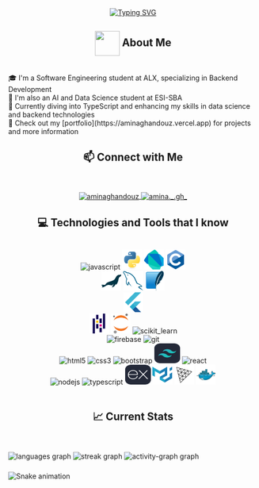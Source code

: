 <div align="center">
  <a href="https://git.io/typing-svg">
    <img src="https://readme-typing-svg.demolab.com?font=Courier+Prime&pause=1000&width=435&lines=amina+ghandouz;Software+Engineering;AI+%26+Data+Science+Student++" alt="Typing SVG" />
  </a>
</div>

<div align="center">
  
## <img align="center" src = "https://user-images.githubusercontent.com/63050133/156777293-72a6e681-2582-4a9d-ad92-09d1181d47c7.gif" width = 50px height=50px> About Me

</br>

<div align="left">
🎓 I'm a Software Engineering student at ALX, specializing in Backend Development  
<br />
🤖 I'm also an AI and Data Science student at ESI-SBA  
<br />
🌱 Currently diving into TypeScript and enhancing my skills in data science and backend technologies  
<br />
💼 Check out my [portfolio](https://aminaghandouz.vercel.app) for projects and more information
</div>

</div>

<div align="center">
  
## :mailbox: Connect with Me</br>

</div>

<br />

<p align="center">
  <a href="https://www.linkedin.com/in/aminaghandouz/" target="blank">
    <img align="center" src="https://raw.githubusercontent.com/rahuldkjain/github-profile-readme-generator/master/src/images/icons/Social/linked-in-alt.svg" alt="aminaghandouz" height="30" width="40" />
  </a>
  <a href="https://instagram.com/amina._.gh_" target="blank">
    <img align="center" src="https://raw.githubusercontent.com/rahuldkjain/github-profile-readme-generator/master/src/images/icons/Social/instagram.svg" alt="amina._.gh_" height="30" width="40" />
  </a>
</p>

<div align="center">

## :computer: Technologies and Tools that I know
  
<br />

<img src="https://cdn.jsdelivr.net/gh/devicons/devicon/icons/javascript/javascript-original.svg" height="40" width="52" alt="javascript"  />
<img margin="10px" height="40" src="https://raw.githubusercontent.com/devicons/devicon/master/icons/python/python-original.svg" alt="python"/>
<img margin="10px" height="40" src="https://raw.githubusercontent.com/devicons/devicon/master/icons/dart/dart-original.svg" alt="dart"/>
<img margin="10px" height="40" src="https://raw.githubusercontent.com/devicons/devicon/master/icons/c/c-original.svg" alt="c"/>

<br />

<img margin="10px" height="40" src="https://raw.githubusercontent.com/devicons/devicon/master/icons/mariadb/mariadb-original.svg" alt="mariadb"/>
<img margin="10px" height="40" src="https://raw.githubusercontent.com/devicons/devicon/master/icons/mysql/mysql-original.svg" alt="mysql"/>
<img margin="10px" height="40" src="https://raw.githubusercontent.com/devicons/devicon/master/icons/sqlite/sqlite-original.svg" alt="sqlite"/>

<br />

<img margin="10px" height="40" src="https://raw.githubusercontent.com/devicons/devicon/master/icons/flutter/flutter-original.svg" alt="flutter"/>

<br />

<img margin="10px" height="40" src="https://raw.githubusercontent.com/devicons/devicon/2ae2a900d2f041da66e950e4d48052658d850630/icons/pandas/pandas-original.svg" alt="pandas"/>
<img margin="10px" height="40" src="https://raw.githubusercontent.com/devicons/devicon/2ae2a900d2f041da66e950e4d48052658d850630/icons/jupyter/jupyter-original.svg" alt="jupyter"/>
<img margin="10px" height="40" src="https://upload.wikimedia.org/wikipedia/commons/0/05/Scikit_learn_logo_small.svg" alt="scikit_learn"/>

<br />

<img src="https://cdn.jsdelivr.net/gh/devicons/devicon/icons/firebase/firebase-plain.svg" height="40" width="52" alt="firebase"/>
<img src="https://cdn.jsdelivr.net/gh/devicons/devicon/icons/git/git-original.svg" height="40" width="52" alt="git"  />

<br />

<img src="https://cdn.jsdelivr.net/gh/devicons/devicon/icons/html5/html5-original.svg" height="40" width="52" alt="html5"  />
<img src="https://cdn.jsdelivr.net/gh/devicons/devicon/icons/css3/css3-original.svg" height="40" width="52" alt="css3"  />
<img src="https://cdn.jsdelivr.net/gh/devicons/devicon/icons/bootstrap/bootstrap-original.svg" height="40" width="52" alt="bootstrap"  />
<img src="https://raw.githubusercontent.com/tandpfun/skill-icons/main/icons/TailwindCSS-Dark.svg" height="40" width="52" alt="tailwindcss"  />
<img src="https://cdn.jsdelivr.net/gh/devicons/devicon/icons/react/react-original.svg" height="40" width="52" alt="react"  />

<br /> 

<img src="https://cdn.jsdelivr.net/gh/devicons/devicon/icons/nodejs/nodejs-original.svg" height="40" width="52" alt="nodejs"  />
<img src="https://cdn.jsdelivr.net/gh/devicons/devicon/icons/typescript/typescript-original.svg" height="40" width="52" alt="typescript"  />
<img src="https://raw.githubusercontent.com/tandpfun/skill-icons/main/icons/ExpressJS-Dark.svg" height="40" width="52" alt="express"  /> 
<img margin="10px" height="40" src="https://raw.githubusercontent.com/devicons/devicon/master/icons/materialui/materialui-original.svg" alt="materialui"/>
<img margin="10px" height="40" src="https://raw.githubusercontent.com/devicons/devicon/master/icons/threejs/threejs-original.svg" alt="threejs"/>
<img margin="10px" height="40" src="https://raw.githubusercontent.com/devicons/devicon/2ae2a900d2f041da66e950e4d48052658d850630/icons/docker/docker-original.svg" alt="docker"/>
  
</div>

</div>
<br />

<div align="center">
  
 ## :chart_with_upwards_trend: Current Stats
</br>
</div>
<br />

<img src="https://github-readme-stats.vercel.app/api/top-langs?username=amaliahm&locale=en&hide_title=false&layout=compact&card_width=320&langs_count=5&theme=dracula&hide_border=false&order=2" height="150" alt="languages graph"  />
<img src="https://streak-stats.demolab.com?user=amaliahm&locale=en&mode=daily&theme=dracula&hide_border=false&border_radius=5&order=3" height="150" alt="streak graph"  />
<img src="https://github-readme-activity-graph.vercel.app/graph?username=amaliahm&radius=16&theme=react&area=true&order=5" height="300" alt="activity-graph graph"  />

###

<img src="https://raw.githubusercontent.com/amaliahm/amaliahm/output/snake.svg" alt="Snake animation" />



